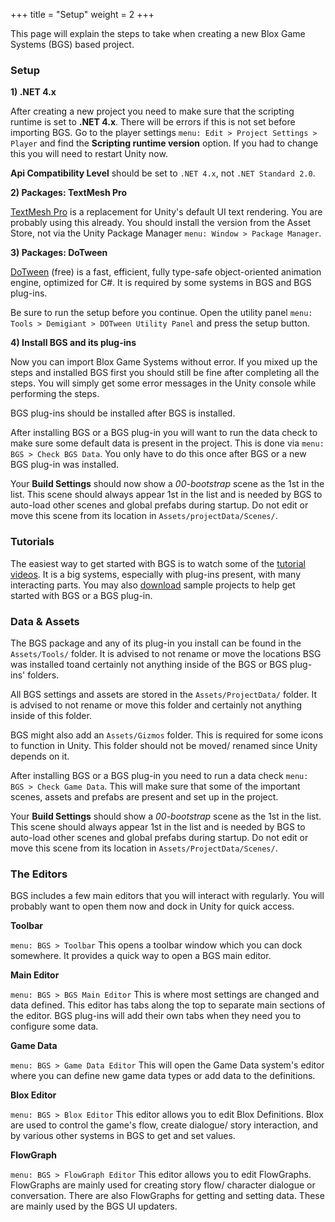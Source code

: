 +++
title = "Setup"
weight = 2
+++

This page will explain the steps to take when creating a new Blox Game Systems (BGS) based project.

### Setup

**1) .NET 4.x**

After creating a new project you need to make sure that the scripting runtime is set to **.NET 4.x**. There will be errors if this is not set before importing BGS. Go to the player settings `menu: Edit > Project Settings > Player` and find the **Scripting runtime version** option. If you had to change this you will need to restart Unity now.

**Api Compatibility Level** should be set to `.NET 4.x`, not `.NET Standard 2.0`.

**2) Packages: TextMesh Pro**

[TextMesh Pro](https://assetstore.unity.com/packages/essentials/beta-projects/textmesh-pro-84126) is a replacement for Unity's default UI text rendering. You are probably using this already. You should install the version from the Asset Store, not via the Unity Package Manager `menu: Window > Package Manager`.

**3) Packages: DoTween**

[DoTween](https://assetstore.unity.com/packages/tools/animation/dotween-hotween-v2-27676) (free) is a fast, efficient, fully type-safe object-oriented animation engine, optimized for C#. It is required by some systems in BGS and BGS plug-ins.

Be sure to run the setup before you continue. Open the utility panel `menu: Tools > Demigiant > DOTween Utility Panel`  and press the setup button.

**4) Install BGS and its plug-ins**

Now you can import Blox Game Systems without error. If you mixed up the steps and installed BGS first you should still be fine after completing all the steps. You will simply get some error messages in the Unity console while performing the steps.

BGS plug-ins should be installed after BGS is installed.

After installing BGS or a BGS plug-in you will want to run the data check to make sure some default data is present in the project. This is done via `menu: BGS > Check BGS Data`. You only have to do this once after BGS or a new BGS plug-in was installed.

Your **Build Settings** should now show a *00-bootstrap* scene as the 1st in the list. This scene should always appear 1st in the list and is needed by BGS to auto-load other scenes and global prefabs during startup. Do not edit or move this scene from its location in `Assets/projectData/Scenes/`.

### Tutorials

The easiest way to get started with BGS is to watch some of the [<i class="fa fa-youtube" aria-hidden="true"></i> tutorial videos](/tutorials/). It is a big systems, especially with plug-ins present, with many interacting parts. You may also [<i class="fa fa-archive" aria-hidden="true"></i> download](/tutorials/) sample projects to help get started with BGS or a BGS plug-in.

### Data & Assets

The BGS package and any of its plug-in you install can be found in the `Assets/Tools/` folder. It is advised to not rename or move the locations BSG was installed toand certainly not anything inside of the BGS or BGS plug-ins' folders.

All BGS settings and assets are stored in the `Assets/ProjectData/` folder. It is advised to not rename or move this folder and certainly not anything inside of this folder.

BGS might also add an `Assets/Gizmos` folder. This is required for some icons to function in Unity. This folder should not be moved/ renamed since Unity depends on it.

After installing BGS or a BGS plug-in you need to run a data check `menu: BGS > Check Game Data`. This will make sure that some of the important scenes, assets and prefabs are present and set up in the project.

Your **Build Settings** should show a *00-bootstrap* scene as the 1st in the list. This scene should always appear 1st in the list and is needed by BGS to auto-load other scenes and global prefabs during startup. Do not edit or move this scene from its location in `Assets/ProjectData/Scenes/`.

### The Editors

BGS includes a few main editors that you will interact with regularly. You will probably want to open them now and dock in Unity for quick access.

**Toolbar**

`menu: BGS > Toolbar` This opens a toolbar window which you can dock somewhere. It provides a quick way to open a BGS  main editor.

**Main Editor**

`menu: BGS > BGS Main Editor` This is where most settings are changed and data defined. This editor has tabs along the top to separate main sections of the editor. BGS plug-ins will add their own tabs when they need you to configure some data.

**Game Data**

`menu: BGS > Game Data Editor` This will open the Game Data system's editor where you can define new game data types or add data to the definitions.

**Blox Editor**

`menu: BGS > Blox Editor` This editor allows you to edit Blox Definitions. Blox are used to control the game's flow, create dialogue/ story interaction, and by various other systems in BGS to get and set values.

**FlowGraph**

`menu: BGS > FlowGraph Editor` This editor allows you to edit FlowGraphs. FlowGraphs are mainly used for creating story flow/ character dialogue or conversation. There are also FlowGraphs for getting and setting data. These are mainly used by the BGS UI updaters.

